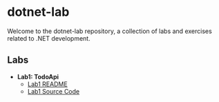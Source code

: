 # dotnet-lab

Welcome to the dotnet-lab repository, a collection of labs and exercises related to .NET development.

## Labs

- **Lab1: TodoApi**
  - [Lab1 README](https://github.com/iam-bkpl/dotnet-lab/tree/master/lab-1/TodoApi#readme)
  - [Lab1 Source Code](https://github.com/iam-bkpl/dotnet-lab/tree/master/lab-1/TodoApi)


<!-- Add links to additional labs or external resources as needed -->
<!--
## Additional Resources

- [External Resource 1 Title](URL_TO_EXTERNAL_RESOURCE_1)
- [External Resource 2 Title](URL_TO_EXTERNAL_RESOURCE_2)
-->

<!-- Include links to any other external resources you want to share -->

